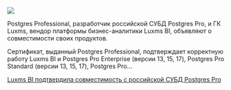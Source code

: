 <!--2025-07-16 13:52:36-->
<div class="yb">
  <div class="rss habr"><img src="https://habrastorage.org/getpro/habr/upload_files/0a0/da2/546/0a0da2546c792e8aca24fd7a6cc760b8.png" /><p>Postgres Professional, разработчик российской СУБД Postgres Pro, и ГК Luxms, вендор платформы бизнес-аналитики Luxms BI, объявляют о совместимости своих продуктов. </p><p>Сертификат, выданный Postgres Professional, подтверждает корректную работу Luxms BI и Postgres Pro Enterprise (версии 13, 15, 17), Postgres Pro Standard (версии 13, 15, 17), Postgres Pro... <p class="titl"><a href="https://habr.com/ru/companies/luxms_bi/news/928314/?utm_source=habrahabr&utm_medium=rss&utm_campaign=928314">Luxms BI подтвердила совместимость с российской СУБД Postgres Pro</a></p></div>
</div>
